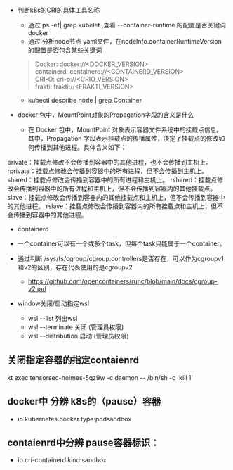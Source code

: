 
###
- 判断k8s的CRI的具体工具名称
  - 通过 ps -ef| grep kubelet ,查看 --container-runtime 的配置是否关键词 docker 
  - 通过 分析node节点 yaml文件，在nodeInfo.containerRuntimeVersion 的配置是否包含某些关键词
  > Docker: docker://<DOCKER_VERSION>  
    containerd: containerd://<CONTAINERD_VERSION>  
    CRI-O: cri-o://<CRIO_VERSION>  
    frakti: frakti://<FRAKTI_VERSION>  
  - kubectl  describe node  | grep Container   

- docker 包中，MountPoint对象的Propagation字段的含义是什么
  - 在 Docker 包中，MountPoint 对象表示容器文件系统中的挂载点信息。其中，Propagation 字段表示挂载点的传播属性，决定了挂载点的修改如何传播到其他进程。具体含义如下：

private：挂载点修改不会传播到容器中的其他进程，也不会传播到主机上。
rprivate：挂载点修改会传播到容器中的所有进程，但不会传播到主机上。
shared：挂载点修改会传播到容器中的所有进程和主机上。
rshared：挂载点修改会传播到容器中的所有进程和主机上，但不会传播到容器内的其他挂载点。
slave：挂载点修改会传播到容器内的其他挂载点和主机上，但不会传播到容器中的其他进程。
rslave：挂载点修改会传播到容器内的所有挂载点和主机上，但不会传播到容器中的其他进程。 




- containerd
-  一个container可以有一个或多个task，但每个task只能属于一个container。

- 通过判断 /sys/fs/cgroup/cgroup.controllers是否存在，可以作为cgroupv1 和v2的区别，存在代表使用的是cgroupv2
  - https://github.com/opencontainers/runc/blob/main/docs/cgroup-v2.md 



- window关闭/启动指定wsl
  - wsl --list  列出wsl
  - wsl --terminate <DistributionName> 关闭  (管理员权限)
  - wsl --distribution <DistributionName> 启动  (管理员权限)


## 关闭指定容器的指定contaienrd
kt  exec tensorsec-holmes-5qz9w -c daemon -- /bin/sh -c 'kill 1'

## docker中 分辨 k8s的（pause）容器
- io.kubernetes.docker.type:podsandbox
 
## contaienrd中分辨 pause容器标识：
- io.cri-containerd.kind:sandbox